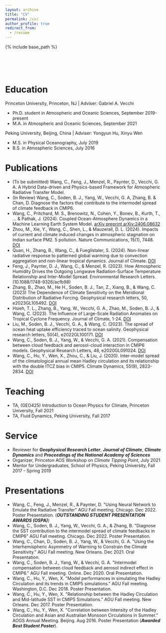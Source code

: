 ```yaml
---
layout: archive
title: "CV"
permalink: /cv/
author_profile: true
redirect_from:
  - /resume
---
```


{% include base_path %}

&nbsp;
======

Education
======
Princeton University, Princeton, NJ | Adviser: Gabriel A. Vecchi 
* Ph.D. student in Atmospheric and Oceanic Sciences, September 2019-present 
* M.A. in Atmospheric and Oceanic Sciences, September 2021

Peking University, Beijing, China | Adviser: Yongyun Hu, Xinyu Wen
* M.S. in Physical Oceanography, July 2019
* B.S. in Atmospheric Sciences, July 2016
  
Publications
======
* (To be submitted) Wang, C., Feng, J., Menzel, R., Paynter, D., Vecchi, G. A. A Hybrid Data-driven and Physics-based Framework for Atmospheric Radiative Transfer Model.
* (In Review) Wang, C., Soden, B. J., Yang, W.,  Vecchi, G. A, Zhang, B. & Chan, D. Diagnose the factors that contribute to the intermodel spread of climate feedback in CMIP6.
* Wang, C., Pritchard, M. S., Brenowitz, N., Cohen, Y., Bonev, B., Kurth, T., ... & Pathak, J. (2024). Coupled Ocean-Atmosphere Dynamics in a Machine Learning Earth System Model. [arXiv preprint arXiv:2406.08632](
https://doi.org/10.48550/arXiv.2406.08632)
* Zhou, M., Xie, Y., Wang, C., Shen, L., & Mauzerall, D. L. (2024). Impacts of current and climate induced changes in atmospheric stagnation on Indian surface PM2. 5 pollution. Nature Communications, 15(1), 7448. [DOI](https://doi.org/10.1038/s41467-024-51462-y)
* Quan, H., Zhang, B., Wang, C., & Fueglistaler, S. (2024). Non-linear radiative response to patterned global warming due to convection aggregation and non-linear tropical dynamics. Journal of Climate. [DOI](https://doi.org/10.1175/JCLI-D-23-0539.1)
* Feng, J., Paynter, D. J., Wang, C., & Menzel, R. (2023). How Atmospheric Humidity Drives the Outgoing Longwave Radiation-Surface Temperature Relationship and Inter-Model Spread. Environmental Research Letters.  (10.1088/1748-9326/acfb98)
* Zhang, B., Zhao, M., He H., Soden, B. J., Tan, Z., Xiang, B., & Wang, C. (2023) The Dependence of Climate Sensitivity on the Meridional Distribution of Radiative Forcing. Geophysical research letters, 50, e2023GL105492. [DOI](http://doi.org/10.1029/2023GL105492)
* Hsieh, T. L., Zhang, B., Yang, W., Vecchi, G. A., Zhao, M., Soden, B. J., & Wang, C. (2023). The Influence of Large-Scale Radiation Anomalies on Tropical Cyclone Frequency. Journal of Climate, 1-24. [DOI](https://doi.org/10.1175/JCLI-D-22-0449.1)
* Liu, M., Soden, B. J., Vecchi, G. A., & Wang, C. (2023). The spread of ocean heat uptake efficiency traced to ocean salinity. Geophysical research letters, 50(4), e2022GL100171. [DOI](https://doi.org/10.1029/2022GL100171)
* Wang, C., Soden, B. J., Yang, W., & Vecchi, G. A. (2021). Compensation between cloud feedback and aerosol-cloud interaction in CMIP6 models. Geophysical Research Letters, 48, e2020GL091024. [DOI](https://doi.org/10.1029/2020GL091024)
* Wang, C., Hu, Y., Wen, X., Zhou, C., & Liu, J. (2020). Inter-model spread of the climatological annual mean Hadley circulation and its relationship with the double ITCZ bias in CMIP5. Climate Dynamics, 55(9), 2823-2834. [DOI](https://link.springer.com/article/10.1007/s00382-020-05414-z)

Teaching 
======
* TA, (GEO425) Introduction to Ocean Physics for Climate, Princeton University, Fall 2021
* TA, Fluid Dynamics, Peking University,	Fall 2017
 
Service 
======
* Reviewer for __*Geophysical Research Letter*__, __*Journal of Climate*__, __*Climate Dynamics*__ and __*Proceedings of the National Academy of Sciences*__
* Organizer, Princeton AOS Workshop on *Climate Tipping Point*, July 2021
* Mentor for Undergraduates, School of Physics, Peking University, Fall 2017 - Spring 2019

Presentations
======
* Wang, C., Feng, J., Menzel, R., & Paynter, D.  "Using Neural Network to Emulate the Radiative Transfer" AGU Fall meeting. Chicago. Dec 2022. Poster Presentation. (__*OUTSTANDING STUDENT PRESENTATION AWARDS (OSPA)*__)
* Wang, C., Soden, B. J., Yang, W., Vecchi, G. A., & Zhang, B.  "Diagnose the SST contribution to the intermodel spread of climate feedbacks in CMIP6" AGU Fall meeting. Chicago. Dec 2022. Poster Presentation.
* Wang, C., Chan, D., Soden, B. J., Yang, W., & Vecchi, G. A. "Using the Interhemispheric Asymmetry of Warming to Constrain the Climate Sensitivity." AGU Fall meeting. New Orleans. Dec 2021. Oral Presentation.
* Wang, C., Soden, B. J., Yang, W., & Vecchi, G. A. "Intermodel compensation between cloud feedback and aerosol indirect effect in CMIP6." AGU Fall meeting. Online. Dec 2020. Oral Presentation.
* Wang, C., Hu, Y., Wen, X. "Model performances in simulating the Hadley Circulation and its trends in CMIP5 simulations." AGU Fall meeting. Washington, D.C. Dec 2018. Poster Presentation.
* Wang, C., Hu, Y., Wen, X. "Relationship between the Hadley Circulation and Mid-latitude SST in CMIP5 Simulations." AGU Fall meeting. New Orleans. Dec 2017. Poster Presentation.
* Wang, C., Hu, Y., Wen, X. "Correlation between Intensity of the Hadley Circulation and Asian and Australian Monsoon Circulations in Summer." AOGS Annual Meeting.	Beijing. Aug 2016. Poster Presentation (__*Awarded Best Student Poster*__).

